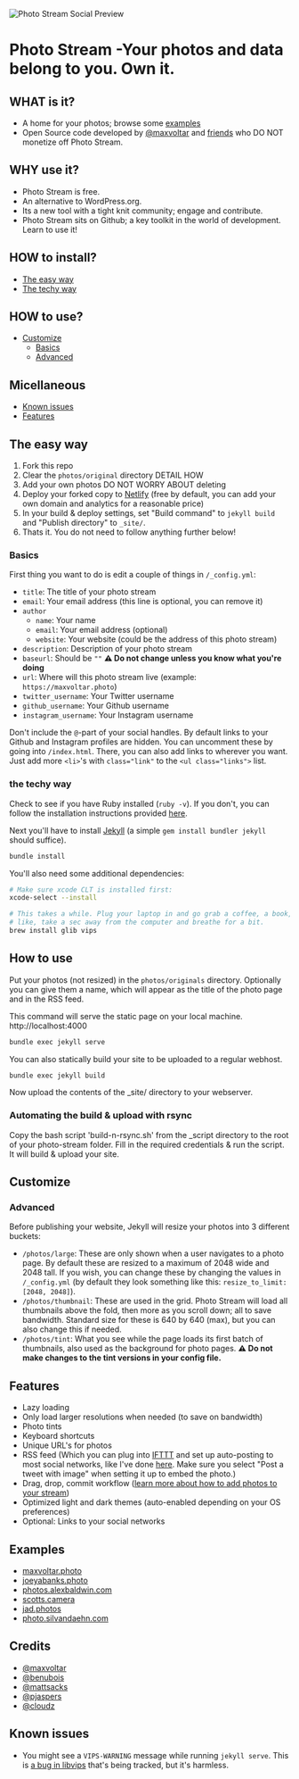 ![Photo Stream Social Preview](https://repository-images.githubusercontent.com/244708193/8710f480-6010-11ea-9fd6-41bdaea7ab02)

# Photo Stream -Your photos and data belong to you. Own it.

## WHAT is it?
- A home for your photos; browse some [examples](#examples)
- Open Source code developed by [@maxvoltar](https://twitter.com/maxvoltar) and [friends](#credits) who DO NOT monetize off Photo Stream. 

## WHY use it?
- Photo Stream is free.
- An alternative to WordPress.org.
- Its a new tool with a tight knit community; engage and contribute.
- Photo Stream sits on Github; a key toolkit in the world of development. Learn to use it!

## HOW to install?
- [The easy way](#The-easy-way)
- [The techy way](#The-techy-way)

## HOW to use?
- [Customize](#customize)
    - [Basics](#basics)
    - [Advanced](#advanced)
    
## Micellaneous
- [Known issues](#known-issues)
- [Features](#features)

## The easy way

1. Fork this repo
2. Clear the `photos/original` directory DETAIL HOW
3. Add your own photos DO NOT WORRY ABOUT deleting
4. Deploy your forked copy to [Netlify](https://netlify.com) (free by default, you can add your own domain and analytics for a reasonable price)
5. In your build & deploy settings, set "Build command" to `jekyll build` and "Publish directory" to `_site/`.
6. Thats it. You do not need to follow anything further below!

### Basics

First thing you want to do is edit a couple of things in `/_config.yml`:

- `title`: The title of your photo stream
- `email`: Your email address (this line is optional, you can remove it)
- `author`
    - `name`: Your name
    - `email`: Your email address (optional)
    - `website`: Your website (could be the address of this photo stream)
- `description`: Description of your photo stream
- `baseurl`: Should be `""` **⚠️ Do not change unless you know what you're doing**
- `url`: Where will this photo stream live (example: `https://maxvoltar.photo`)
- `twitter_username`: Your Twitter username
- `github_username`: Your Github username
- `instagram_username`: Your Instagram username

Don't include the `@`-part of your social handles. By default links to your Github and Instagram profiles are hidden. You can uncomment these by going into `/index.html`. There, you can also add links to wherever you want. Just add more `<li>`'s with `class="link"` to the `<ul class="links">` list.

### the techy way

Check to see if you have Ruby installed (`ruby -v`). If you don't, you can follow the installation instructions provided [here](https://www.ruby-lang.org/en/documentation/installation/).

Next you'll have to install [Jekyll](https://jekyllrb.com) (a simple `gem install bundler jekyll` should suffice).

```sh
bundle install
```

You'll also need some additional dependencies:

```sh
# Make sure xcode CLT is installed first:
xcode-select --install

# This takes a while. Plug your laptop in and go grab a coffee, a book, or just
# like, take a sec away from the computer and breathe for a bit.
brew install glib vips
```

## How to use

Put your photos (not resized) in the `photos/originals` directory. Optionally you can give them a name, which will appear as the title of the photo page and in the RSS feed.

This command will serve the static page on your local machine. http://localhost:4000
```sh
bundle exec jekyll serve
```

You can also statically build your site to be uploaded to a regular webhost. 
```sh
bundle exec jekyll build
```
Now upload the contents of the _site/ directory to your webserver.

### Automating the build & upload with rsync
Copy the bash script 'build-n-rsync.sh' from the _script directory to the root of your photo-stream folder. 
Fill in the required credentials & run the script. It will build & upload your site. 

## Customize

### Advanced

Before publishing your website, Jekyll will resize your photos into 3 different buckets:

- `/photos/large`: These are only shown when a user navigates to a photo page. By default these are resized to a maximum of 2048 wide and 2048 tall. If you wish, you can change these by changing the values in `/_config.yml` (by default they look something like this: `resize_to_limit: [2048, 2048]`).
- `/photos/thumbnail`: These are used in the grid. Photo Stream will load all thumbnails above the fold, then more as you scroll down; all to save bandwidth. Standard size for these is 640 by 640 (max), but you can also change this if needed.
- `/photos/tint`: What you see while the page loads its first batch of thumbnails, also used as the background for photo pages. **⚠️ Do not make changes to the tint versions in your config file.**

## Features

- Lazy loading
- Only load larger resolutions when needed (to save on bandwidth)
- Photo tints
- Keyboard shortcuts
- Unique URL's for photos
- RSS feed (Which you can plug into [IFTTT](https://ifttt.com) and set up auto-posting to most social networks, like I've done [here](https://twitter.com/maxvoltar_photo). Make sure you select "Post a tweet with image" when setting it up to embed the photo.)
- Drag, drop, commit workflow ([learn more about how to add photos to your stream](https://github.com/maxvoltar/photo-stream#how-to-use))
- Optimized light and dark themes (auto-enabled depending on your OS preferences)
- Optional: Links to your social networks


## Examples

- [maxvoltar.photo](https://maxvoltar.photo)
- [joeyabanks.photo](https://joeyabanks.photo)
- [photos.alexbaldwin.com](https://photos.alexbaldwin.com)
- [scotts.camera](https://scotts.camera)
- [jad.photos](https://jad.photos)
- [photo.silvandaehn.com](https://photo.silvandaehn.com/)

## Credits

- [@maxvoltar](https://github.com/maxvoltar)
- [@benubois](https://github.com/benubois)
- [@mattsacks](https://github.com/mattsacks)
- [@pjaspers](https://github.com/pjaspers)
- [@cloudz](https://github.com/cloudz)

## Known issues

- You might see a `VIPS-WARNING` message while running `jekyll serve`. This is [a bug in libvips](https://github.com/libvips/libvips/issues/394#issuecomment-359780578) that's being tracked, but it's harmless.
